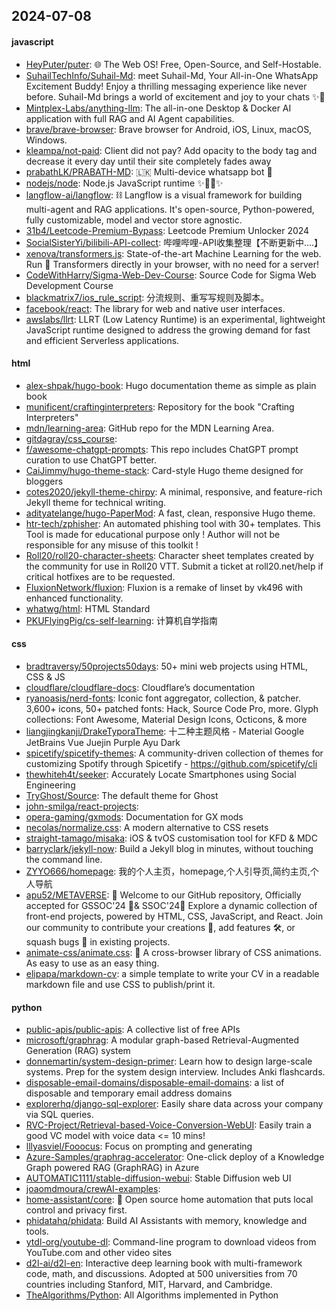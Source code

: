 ## 2024-07-08

#### javascript
* [HeyPuter/puter](https://github.com/HeyPuter/puter): 🌐 The Web OS! Free, Open-Source, and Self-Hostable.
* [SuhailTechInfo/Suhail-Md](https://github.com/SuhailTechInfo/Suhail-Md): meet Suhail-Md, Your All-in-One WhatsApp Excitement Buddy! Enjoy a thrilling messaging experience like never before. Suhail-Md brings a world of excitement and joy to your chats ✨🤖
* [Mintplex-Labs/anything-llm](https://github.com/Mintplex-Labs/anything-llm): The all-in-one Desktop & Docker AI application with full RAG and AI Agent capabilities.
* [brave/brave-browser](https://github.com/brave/brave-browser): Brave browser for Android, iOS, Linux, macOS, Windows.
* [kleampa/not-paid](https://github.com/kleampa/not-paid): Client did not pay? Add opacity to the body tag and decrease it every day until their site completely fades away
* [prabathLK/PRABATH-MD](https://github.com/prabathLK/PRABATH-MD): 🇱🇰 Multi-device whatsapp bot 🎉
* [nodejs/node](https://github.com/nodejs/node): Node.js JavaScript runtime ✨🐢🚀✨
* [langflow-ai/langflow](https://github.com/langflow-ai/langflow): ⛓️ Langflow is a visual framework for building multi-agent and RAG applications. It's open-source, Python-powered, fully customizable, model and vector store agnostic.
* [31b4/Leetcode-Premium-Bypass](https://github.com/31b4/Leetcode-Premium-Bypass): Leetcode Premium Unlocker 2024
* [SocialSisterYi/bilibili-API-collect](https://github.com/SocialSisterYi/bilibili-API-collect): 哔哩哔哩-API收集整理【不断更新中....】
* [xenova/transformers.js](https://github.com/xenova/transformers.js): State-of-the-art Machine Learning for the web. Run 🤗 Transformers directly in your browser, with no need for a server!
* [CodeWithHarry/Sigma-Web-Dev-Course](https://github.com/CodeWithHarry/Sigma-Web-Dev-Course): Source Code for Sigma Web Development Course
* [blackmatrix7/ios_rule_script](https://github.com/blackmatrix7/ios_rule_script): 分流规则、重写写规则及脚本。
* [facebook/react](https://github.com/facebook/react): The library for web and native user interfaces.
* [awslabs/llrt](https://github.com/awslabs/llrt): LLRT (Low Latency Runtime) is an experimental, lightweight JavaScript runtime designed to address the growing demand for fast and efficient Serverless applications.

#### html
* [alex-shpak/hugo-book](https://github.com/alex-shpak/hugo-book): Hugo documentation theme as simple as plain book
* [munificent/craftinginterpreters](https://github.com/munificent/craftinginterpreters): Repository for the book "Crafting Interpreters"
* [mdn/learning-area](https://github.com/mdn/learning-area): GitHub repo for the MDN Learning Area.
* [gitdagray/css_course](https://github.com/gitdagray/css_course): 
* [f/awesome-chatgpt-prompts](https://github.com/f/awesome-chatgpt-prompts): This repo includes ChatGPT prompt curation to use ChatGPT better.
* [CaiJimmy/hugo-theme-stack](https://github.com/CaiJimmy/hugo-theme-stack): Card-style Hugo theme designed for bloggers
* [cotes2020/jekyll-theme-chirpy](https://github.com/cotes2020/jekyll-theme-chirpy): A minimal, responsive, and feature-rich Jekyll theme for technical writing.
* [adityatelange/hugo-PaperMod](https://github.com/adityatelange/hugo-PaperMod): A fast, clean, responsive Hugo theme.
* [htr-tech/zphisher](https://github.com/htr-tech/zphisher): An automated phishing tool with 30+ templates. This Tool is made for educational purpose only ! Author will not be responsible for any misuse of this toolkit !
* [Roll20/roll20-character-sheets](https://github.com/Roll20/roll20-character-sheets): Character sheet templates created by the community for use in Roll20 VTT. Submit a ticket at roll20.net/help if critical hotfixes are to be requested.
* [FluxionNetwork/fluxion](https://github.com/FluxionNetwork/fluxion): Fluxion is a remake of linset by vk496 with enhanced functionality.
* [whatwg/html](https://github.com/whatwg/html): HTML Standard
* [PKUFlyingPig/cs-self-learning](https://github.com/PKUFlyingPig/cs-self-learning): 计算机自学指南

#### css
* [bradtraversy/50projects50days](https://github.com/bradtraversy/50projects50days): 50+ mini web projects using HTML, CSS & JS
* [cloudflare/cloudflare-docs](https://github.com/cloudflare/cloudflare-docs): Cloudflare’s documentation
* [ryanoasis/nerd-fonts](https://github.com/ryanoasis/nerd-fonts): Iconic font aggregator, collection, & patcher. 3,600+ icons, 50+ patched fonts: Hack, Source Code Pro, more. Glyph collections: Font Awesome, Material Design Icons, Octicons, & more
* [liangjingkanji/DrakeTyporaTheme](https://github.com/liangjingkanji/DrakeTyporaTheme): 十二种主题风格 - Material Google JetBrains Vue Juejin Purple Ayu Dark
* [spicetify/spicetify-themes](https://github.com/spicetify/spicetify-themes): A community-driven collection of themes for customizing Spotify through Spicetify - https://github.com/spicetify/cli
* [thewhiteh4t/seeker](https://github.com/thewhiteh4t/seeker): Accurately Locate Smartphones using Social Engineering
* [TryGhost/Source](https://github.com/TryGhost/Source): The default theme for Ghost
* [john-smilga/react-projects](https://github.com/john-smilga/react-projects): 
* [opera-gaming/gxmods](https://github.com/opera-gaming/gxmods): Documentation for GX mods
* [necolas/normalize.css](https://github.com/necolas/normalize.css): A modern alternative to CSS resets
* [straight-tamago/misaka](https://github.com/straight-tamago/misaka): iOS & tvOS customisation tool for KFD & MDC
* [barryclark/jekyll-now](https://github.com/barryclark/jekyll-now): Build a Jekyll blog in minutes, without touching the command line.
* [ZYYO666/homepage](https://github.com/ZYYO666/homepage): 我的个人主页，homepage,个人引导页,简约主页,个人导航
* [apu52/METAVERSE](https://github.com/apu52/METAVERSE): 🚀 Welcome to our GitHub repository, Officially accepted for GSSOC'24 🌟& SSOC'24🌟 Explore a dynamic collection of front-end projects, powered by HTML, CSS, JavaScript, and React. Join our community to contribute your creations 🎨, add features 🛠️, or squash bugs 🐛 in existing projects.
* [animate-css/animate.css](https://github.com/animate-css/animate.css): 🍿 A cross-browser library of CSS animations. As easy to use as an easy thing.
* [elipapa/markdown-cv](https://github.com/elipapa/markdown-cv): a simple template to write your CV in a readable markdown file and use CSS to publish/print it.

#### python
* [public-apis/public-apis](https://github.com/public-apis/public-apis): A collective list of free APIs
* [microsoft/graphrag](https://github.com/microsoft/graphrag): A modular graph-based Retrieval-Augmented Generation (RAG) system
* [donnemartin/system-design-primer](https://github.com/donnemartin/system-design-primer): Learn how to design large-scale systems. Prep for the system design interview. Includes Anki flashcards.
* [disposable-email-domains/disposable-email-domains](https://github.com/disposable-email-domains/disposable-email-domains): a list of disposable and temporary email address domains
* [explorerhq/django-sql-explorer](https://github.com/explorerhq/django-sql-explorer): Easily share data across your company via SQL queries.
* [RVC-Project/Retrieval-based-Voice-Conversion-WebUI](https://github.com/RVC-Project/Retrieval-based-Voice-Conversion-WebUI): Easily train a good VC model with voice data <= 10 mins!
* [lllyasviel/Fooocus](https://github.com/lllyasviel/Fooocus): Focus on prompting and generating
* [Azure-Samples/graphrag-accelerator](https://github.com/Azure-Samples/graphrag-accelerator): One-click deploy of a Knowledge Graph powered RAG (GraphRAG) in Azure
* [AUTOMATIC1111/stable-diffusion-webui](https://github.com/AUTOMATIC1111/stable-diffusion-webui): Stable Diffusion web UI
* [joaomdmoura/crewAI-examples](https://github.com/joaomdmoura/crewAI-examples): 
* [home-assistant/core](https://github.com/home-assistant/core): 🏡 Open source home automation that puts local control and privacy first.
* [phidatahq/phidata](https://github.com/phidatahq/phidata): Build AI Assistants with memory, knowledge and tools.
* [ytdl-org/youtube-dl](https://github.com/ytdl-org/youtube-dl): Command-line program to download videos from YouTube.com and other video sites
* [d2l-ai/d2l-en](https://github.com/d2l-ai/d2l-en): Interactive deep learning book with multi-framework code, math, and discussions. Adopted at 500 universities from 70 countries including Stanford, MIT, Harvard, and Cambridge.
* [TheAlgorithms/Python](https://github.com/TheAlgorithms/Python): All Algorithms implemented in Python
